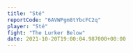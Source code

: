 ```yaml
---
title: "Sté"
reportCode: "6AVWPgm8tYbcFC2q"
player: "Sté"
fight: "The Lurker Below"
date: 2021-10-20T19:00:04.987000+00:00
---
```


